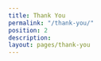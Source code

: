 ```yaml
---
title: Thank You
permalink: "/thank-you/"
position: 2
description: 
layout: pages/thank-you
---
```



